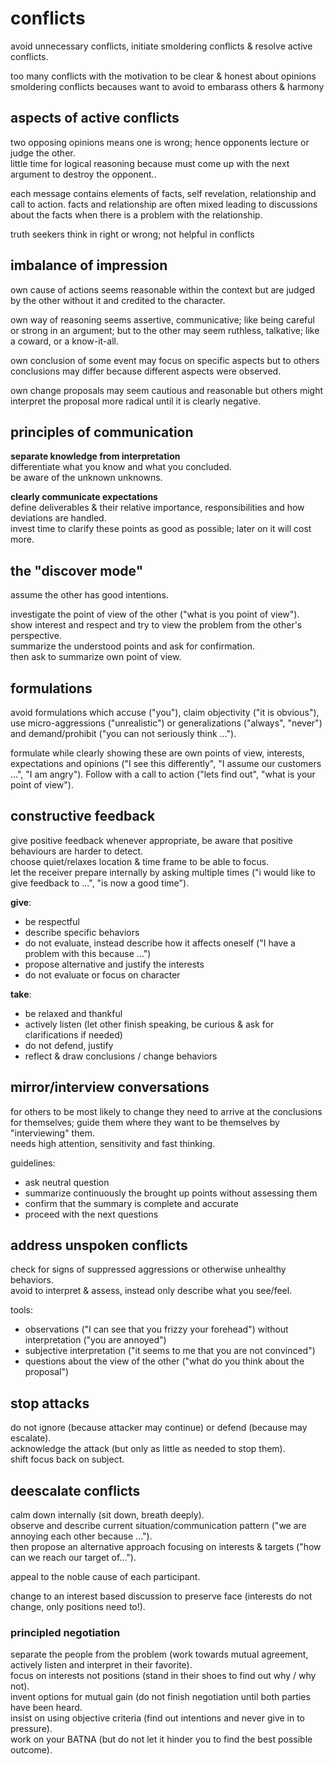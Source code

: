 # conflicts

avoid unnecessary conflicts, initiate smoldering conflicts & resolve active conflicts.

too many conflicts with the motivation to be clear & honest about opinions
smoldering conflicts becauses want to avoid to embarass others & harmony

## aspects of active conflicts

two opposing opinions means one is wrong; hence opponents lecture or judge the other.  
little time for logical reasoning because must come up with the next argument to destroy the opponent..

each message contains elements of facts, self revelation, relationship and call to action.
facts and relationship are often mixed leading to discussions about the facts when there is a problem with the relationship.

truth seekers think in right or wrong; not helpful in conflicts

## imbalance of impression

own cause of actions seems reasonable within the context
but are judged by the other without it and credited to the character.

own way of reasoning seems assertive, communicative; like being careful or strong in an argument;
but to the other may seem ruthless, talkative; like a coward, or a know-it-all.

own conclusion of some event may focus on specific aspects
but to others conclusions may differ because different aspects were observed.

own change proposals may seem cautious and reasonable
but others might interpret the proposal more radical until it is clearly negative.

## principles of communication

**separate knowledge from interpretation**  
differentiate what you know and what you concluded.  
be aware of the unknown unknowns.

**clearly communicate expectations**  
define deliverables & their relative importance, responsibilities and how deviations are handled.  
invest time to clarify these points as good as possible; later on it will cost more.

## the "discover mode"

assume the other has good intentions.

investigate the point of view of the other ("what is you point of view").  
show interest and respect and try to view the problem from the other's perspective.  
summarize the understood points and ask for confirmation.  
then ask to summarize own point of view.

## formulations

avoid formulations which accuse ("you"), claim objectivity ("it is obvious"), use micro-aggressions ("unrealistic") or generalizations ("always", "never") and demand/prohibit ("you can not seriously think ...").

formulate while clearly showing these are own points of view, interests, expectations and opinions ("I see this differently", "I assume our customers ...", "I am angry"). Follow with a call to action ("lets find out", "what is your point of view").

## constructive feedback

give positive feedback whenever appropriate, be aware that positive behaviours are harder to detect.  
choose quiet/relaxes location & time frame to be able to focus.  
let the receiver prepare internally by asking multiple times ("i would like to give feedback to ...", "is now a good time").  

**give**:
- be respectful
- describe specific behaviors
- do not evaluate, instead describe how it affects oneself ("I have a problem with this because ...")
- propose alternative and justify the interests
- do not evaluate or focus on character

**take**:
- be relaxed and thankful
- actively listen (let other finish speaking, be curious & ask for clarifications if needed)
- do not defend, justify
- reflect & draw conclusions / change behaviors

## mirror/interview conversations

for others to be most likely to change they need to arrive at the conclusions for themselves; guide them where they want to be themselves by "interviewing" them.  
needs high attention, sensitivity and fast thinking.

guidelines:
- ask neutral question
- summarize continuously the brought up points without assessing them
- confirm that the summary is complete and accurate
- proceed with the next questions

## address unspoken conflicts

check for signs of suppressed aggressions or otherwise unhealthy behaviors.  
avoid to interpret & assess, instead only describe what you see/feel.

tools:
- observations ("I can see that you frizzy your forehead") without interpretation ("you are annoyed")
- subjective interpretation ("it seems to me that you are not convinced")
- questions about the view of the other ("what do you think about the proposal")

## stop attacks

do not ignore (because attacker may continue) or defend (because may escalate).  
acknowledge the attack (but only as little as needed to stop them).  
shift focus back on subject. 

## deescalate conflicts

calm down internally (sit down, breath deeply).  
observe and describe current situation/communication pattern ("we are annoying each other because ...").  
then propose an alternative approach focusing on interests & targets ("how can we reach our target of...").

appeal to the noble cause of each participant.

change to an interest based discussion to preserve face (interests do not change, only positions need to!).

### principled negotiation

separate the people from the problem (work towards mutual agreement, actively listen and interpret in their favorite).  
focus on interests not positions (stand in their shoes to find out why / why not).  
invent options for mutual gain (do not finish negotiation until both parties have been heard.  
insist on using objective criteria (find out intentions and never give in to pressure).  
work on your BATNA (but do not let it hinder you to find the best possible outcome).

